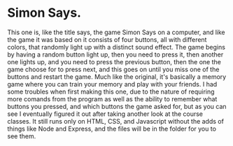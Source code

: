 # Simon Says.
This one is, like the title says, the game Simon Says on a computer, and like the game it was based on it consists of four buttons, all with different colors, that randomly light up with a distinct sound effect. The game begins by having a random button light up, then you need to press it, then another one lights up, and you need to press the previous button, then the one the game choose for to press next, and this goes on until you miss one of the buttons and restart the game. Much like the original, it's basically a memory game where you can train your memory and play with your friends.
I had some troubles when first making this one, due to the nature of requiring more comands from the program as well as the ability to remember what buttons you pressed, and which buttons the game asked for, but as you can see I eventually figured it out after taking another look at the course classes. It still runs only on HTML, CSS, and Javascript without the adds of things like Node and Express, and the files will be in the folder for you to see them.
